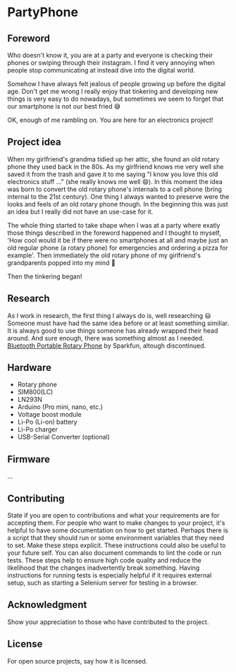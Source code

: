# PartyPhone

## Foreword
Who doesn't know it, you are at a party and everyone is checking their phones or swiping through their instagram. I find it very annoying when people stop communicating at instead dive into the digital world. 

Somehow I have always felt jealous of people growing up before the digital age. Don't get me wrong I really enjoy that tinkering and developing new things is very easy to do nowadays, but sometimes we seem to forget that our smartphone is not our best fried 😅

OK, enough of me rambling on. You are here for an electronics project!

## Project idea
When my girlfriend's grandma tidied up her attic, she found an old rotary phone they used back in the 80s. As my girlfriend knows me very well she saved it from the trash and gave it to me saying "I know you love this old electronics stuff ..." (she really knows me well 😄).
In this moment the idea was born to convert the old rotary phone's internals to a cell phone (bring internal to the 21st century). One thing I always wanted to preserve were the looks and feels of an old rotary phone though. In the beginning this was just an idea but I really did not have an use-case for it.

The whole thing started to take shape when I was at a party where exatly those things described in the foreword happened and I thought to myself, 'How cool would it be if there were no smartphones at all and maybe just an old regular phone (a rotary phone) for emergencies and ordering a pizza for example'. Then immediately the old rotary phone of my girlfriend's grandparents popped into my mind 🙂

Then the tinkering began!

## Research
As I work in research, the first thing I always do is, well researching 😃 Someone must have had the same idea before or at least something similiar. It is always good to use things someone has already wrapped their head around. And sure enough, there was something almost as I needed. [Bluetooth Portable Rotary Phone](https://www.sparkfun.com/products/retired/8929) by Sparkfun, altough discontinued.

## Hardware
* Rotary phone
* SIM800(LC)
* LN293N
* Arduino (Pro mini, nano, etc.)
* Voltage boost module
* Li-Po (Li-on) battery
* Li-Po charger
* USB-Serial Converter (optional)

## Firmware
...

## Contributing
State if you are open to contributions and what your requirements are for accepting them.
For people who want to make changes to your project, it's helpful to have some documentation on how to get started. Perhaps there is a script that they should run or some environment variables that they need to set. Make these steps explicit. These instructions could also be useful to your future self.
You can also document commands to lint the code or run tests. These steps help to ensure high code quality and reduce the likelihood that the changes inadvertently break something. Having instructions for running tests is especially helpful if it requires external setup, such as starting a Selenium server for testing in a browser.

## Acknowledgment
Show your appreciation to those who have contributed to the project.

## License
For open source projects, say how it is licensed.

